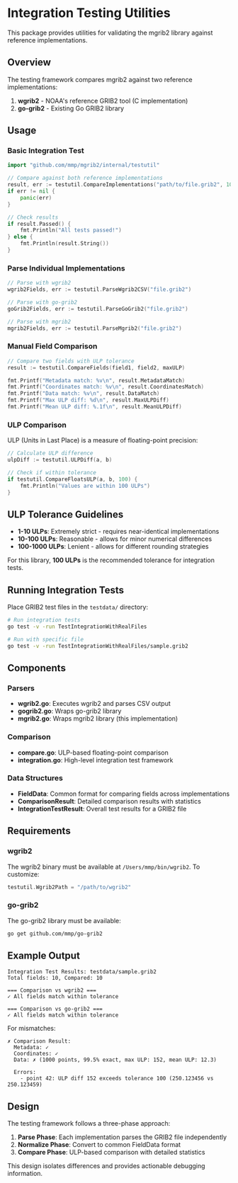 # Integration Testing Utilities

This package provides utilities for validating the mgrib2 library against reference implementations.

## Overview

The testing framework compares mgrib2 against two reference implementations:

1. **wgrib2** - NOAA's reference GRIB2 tool (C implementation)
2. **go-grib2** - Existing Go GRIB2 library

## Usage

### Basic Integration Test

```go
import "github.com/mmp/mgrib2/internal/testutil"

// Compare against both reference implementations
result, err := testutil.CompareImplementations("path/to/file.grib2", 100)
if err != nil {
    panic(err)
}

// Check results
if result.Passed() {
    fmt.Println("All tests passed!")
} else {
    fmt.Println(result.String())
}
```

### Parse Individual Implementations

```go
// Parse with wgrib2
wgrib2Fields, err := testutil.ParseWgrib2CSV("file.grib2")

// Parse with go-grib2
goGrib2Fields, err := testutil.ParseGoGrib2("file.grib2")

// Parse with mgrib2
mgrib2Fields, err := testutil.ParseMgrib2("file.grib2")
```

### Manual Field Comparison

```go
// Compare two fields with ULP tolerance
result := testutil.CompareFields(field1, field2, maxULP)

fmt.Printf("Metadata match: %v\n", result.MetadataMatch)
fmt.Printf("Coordinates match: %v\n", result.CoordinatesMatch)
fmt.Printf("Data match: %v\n", result.DataMatch)
fmt.Printf("Max ULP diff: %d\n", result.MaxULPDiff)
fmt.Printf("Mean ULP diff: %.1f\n", result.MeanULPDiff)
```

### ULP Comparison

ULP (Units in Last Place) is a measure of floating-point precision:

```go
// Calculate ULP difference
ulpDiff := testutil.ULPDiff(a, b)

// Check if within tolerance
if testutil.CompareFloatsULP(a, b, 100) {
    fmt.Println("Values are within 100 ULPs")
}
```

## ULP Tolerance Guidelines

- **1-10 ULPs**: Extremely strict - requires near-identical implementations
- **10-100 ULPs**: Reasonable - allows for minor numerical differences
- **100-1000 ULPs**: Lenient - allows for different rounding strategies

For this library, **100 ULPs** is the recommended tolerance for integration tests.

## Running Integration Tests

Place GRIB2 test files in the `testdata/` directory:

```bash
# Run integration tests
go test -v -run TestIntegrationWithRealFiles

# Run with specific file
go test -v -run TestIntegrationWithRealFiles/sample.grib2
```

## Components

### Parsers

- **wgrib2.go**: Executes wgrib2 and parses CSV output
- **gogrib2.go**: Wraps go-grib2 library
- **mgrib2.go**: Wraps mgrib2 library (this implementation)

### Comparison

- **compare.go**: ULP-based floating-point comparison
- **integration.go**: High-level integration test framework

### Data Structures

- **FieldData**: Common format for comparing fields across implementations
- **ComparisonResult**: Detailed comparison results with statistics
- **IntegrationTestResult**: Overall test results for a GRIB2 file

## Requirements

### wgrib2

The wgrib2 binary must be available at `/Users/mmp/bin/wgrib2`. To customize:

```go
testutil.Wgrib2Path = "/path/to/wgrib2"
```

### go-grib2

The go-grib2 library must be available:

```bash
go get github.com/mmp/go-grib2
```

## Example Output

```
Integration Test Results: testdata/sample.grib2
Total fields: 10, Compared: 10

=== Comparison vs wgrib2 ===
✓ All fields match within tolerance

=== Comparison vs go-grib2 ===
✓ All fields match within tolerance
```

For mismatches:

```
✗ Comparison Result:
  Metadata: ✓
  Coordinates: ✓
  Data: ✗ (1000 points, 99.5% exact, max ULP: 152, mean ULP: 12.3)

  Errors:
    - point 42: ULP diff 152 exceeds tolerance 100 (250.123456 vs 250.123459)
```

## Design

The testing framework follows a three-phase approach:

1. **Parse Phase**: Each implementation parses the GRIB2 file independently
2. **Normalize Phase**: Convert to common FieldData format
3. **Compare Phase**: ULP-based comparison with detailed statistics

This design isolates differences and provides actionable debugging information.
